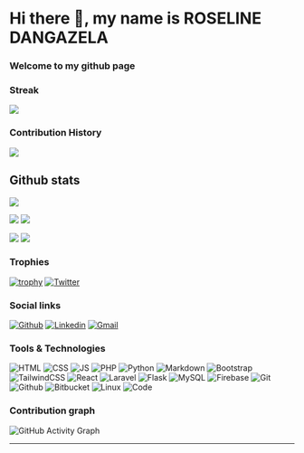 <h1>Hi there 👋, my name is ROSELINE DANGAZELA</h1>


### Welcome to my github page


<!--
### ⚡ Daily quote: 
<!--STARTS_HERE_QUOTE_README--
<i>❝“I see little commercial potential for the Internet for at least ten years.”— Bill Gates, 1994   ❞</i>
<!--ENDS_HERE_QUOTE_README-->



<!--
### Musical vibes

![Spotify recently played](https://spotify-recently-played-readme.vercel.app/api?user=jnmtkgm9g3byjiiftxmv9hfe6&unique={true|1|on|yes})
-->

### Streak

<a href="https://github-readme-streak-stats.herokuapp.com/?user=LynneDC">
  <img align="center" src="https://github-readme-streak-stats.herokuapp.com/?user=LynneDC" />
</a>

<br>

### Contribution History
![](http://github-profile-summary-cards.vercel.app/api/cards/profile-details?username=LynneDC&theme=default)

## Github stats


[![](https://raw.githubusercontent.com/LynneDC/LynneDC/version-2/profile-summary-card-output/github/0-profile-details.svg)](https://github.com/vn7n24fzkq/github-profile-summary-cards)




![](http://github-profile-summary-cards.vercel.app/api/cards/repos-per-language?username=LynneDC&theme=default) ![](http://github-profile-summary-cards.vercel.app/api/cards/most-commit-language?username=LynneDC&theme=default)

![](http://github-profile-summary-cards.vercel.app/api/cards/stats?username=LynneDC&theme=default) ![](http://github-profile-summary-cards.vercel.app/api/cards/productive-time?username=LynneDC&theme=default&utcOffset=8)




### Trophies
[![trophy](https://github-profile-trophy.vercel.app/?username=LynneDC&column=7)](https://github.com/ryo-ma/github-profile-trophy)
[![Twitter](https://img.shields.io/badge/twitter-%231DA1F2.svg?&style=for-the-badge&logo=twitter&logoColor=white)](https://twitter.com/AdjoviPericles)


### Social links

[![Github](https://img.shields.io/badge/Github-000000?&style=for-the-badge&logo=github&logoColor=white)](https://github.com/LynneDC)
[![Linkedin](https://img.shields.io/badge/linkedin-%230077B5.svg?&style=for-the-badge&logo=linkedin&logoColor=white)](https://www.linkedin.com/in/roseline-dangazela-441015210?)
[![Gmail](https://img.shields.io/badge/gmail-D14836?&style=for-the-badge&logo=gmail&logoColor=white)](roselinedc1308@gmail.com)
<!--
[![Stack Overflow](https://img.shields.io/badge/-Stackoverflow-FE7A16?style=for-the-badge&logo=stack-overflow&logoColor=white)](https://stackoverflow.com/users/20678184/oduse-david)
[![Dev.to blog](https://img.shields.io/badge/dev.to-0A0A0A?style=for-the-badge&logo=dev.to&logoColor=white)](https://dev.to/KingDavidJnr/) 
[![CodePen](https://img.shields.io/badge/Codepen-000000?style=for-the-badge&logo=codepen&logoColor=white)](https://codepen.io/KingDavidJnr)-->



### Tools & Technologies

![HTML](https://img.shields.io/badge/html5-%23E34F26.svg?style=for-the-badge&logo=html5&logoColor=white) ![CSS](https://img.shields.io/badge/css3-%231572B6.svg?style=for-the-badge&logo=css3&logoColor=white) ![JS](https://img.shields.io/badge/javascript-%23323330.svg?style=for-the-badge&logo=javascript&logoColor=%23F7DF1E) ![PHP](https://img.shields.io/badge/php-%23777BB4.svg?style=for-the-badge&logo=php&logoColor=white)
![Python](https://img.shields.io/badge/python-%2314354C.svg?style=for-the-badge&logo=python&logoColor=white) ![Markdown](https://img.shields.io/badge/markdown-%23000000.svg?style=for-the-badge&logo=markdown&logoColor=white)
![Bootstrap](https://img.shields.io/badge/bootstrap-%23563D7C.svg?style=for-the-badge&logo=bootstrap&logoColor=white) ![TailwindCSS](https://img.shields.io/badge/tailwindcss-%2338B2AC.svg?style=for-the-badge&logo=tailwind-css&logoColor=white) ![React](https://img.shields.io/badge/React-20232A?style=for-the-badge&logo=react&logoColor=61DAFB) ![Laravel](https://img.shields.io/badge/laravel-%23FF2D20.svg?style=for-the-badge&logo=laravel&logoColor=white) ![Flask](https://img.shields.io/badge/flask-%23000.svg?style=for-the-badge&logo=flask&logoColor=white)
![MySQL](https://img.shields.io/badge/mysql-%2300f.svg?style=for-the-badge&logo=mysql&logoColor=white) ![Firebase](https://img.shields.io/badge/firebase-%23039BE5.svg?style=for-the-badge&logo=firebase)
![Git](https://img.shields.io/badge/git-%23F05033.svg?style=for-the-badge&logo=git&logoColor=white)  ![Github](https://img.shields.io/badge/github-%23121011.svg?style=for-the-badge&logo=github&logoColor=white) ![Bitbucket](https://img.shields.io/badge/bitbucket-%230047B3.svg?style=for-the-badge&logo=bitbucket&logoColor=white)
![Linux](https://img.shields.io/badge/Linux-FCC624?style=for-the-badge&logo=linux&logoColor=black) ![Code](https://img.shields.io/badge/VisualStudioCode-0078d7.svg?style=for-the-badge&logo=visual-studio-code&logoColor=white)








### Contribution graph
![GitHub Activity Graph](https://activity-graph.herokuapp.com/graph?username=LynneDC)  


<hr>
